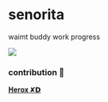 # senorita
waimt buddy work progress 


<p align="left">
  <img src="https://te.legra.ph/file/dfd4f0ecb919699f46956.jpg">
</p>









### contribution 💖

[𝐇𝐞𝐫𝐨𝐱 ✘𝗗](https://t.me/herox_xd)
